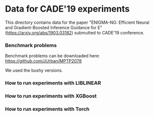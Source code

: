 # Data for CADE'19 experiments #

This directory contains data for the paper "ENIGMA-NG: Efficient Neural and
Gradient-Boosted Inference Guidance for E"
(https://arxiv.org/abs/1903.03182) submutted to CADE'19 conference.

### Benchmark problems ###

Benchmark problems can be downloaded here: https://github.com/JUrban/MPTP2078

We used the bushy versions.

### How to run experiments with LIBLINEAR ###

### How to run experiments with XGBoost ###

### How to run experiments with Torch ###

